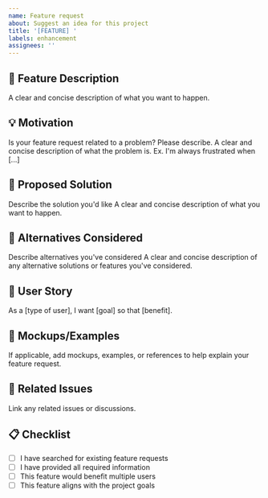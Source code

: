 ```yaml
---
name: Feature request
about: Suggest an idea for this project
title: '[FEATURE] '
labels: enhancement
assignees: ''
---
```


## 🚀 Feature Description
A clear and concise description of what you want to happen.

## 💡 Motivation
Is your feature request related to a problem? Please describe.
A clear and concise description of what the problem is. Ex. I'm always frustrated when [...]

## 📝 Proposed Solution
Describe the solution you'd like
A clear and concise description of what you want to happen.

## 🔄 Alternatives Considered
Describe alternatives you've considered
A clear and concise description of any alternative solutions or features you've considered.

## 📱 User Story
As a [type of user], I want [goal] so that [benefit].

## 📸 Mockups/Examples
If applicable, add mockups, examples, or references to help explain your feature request.

## 🔗 Related Issues
Link any related issues or discussions.

## 📋 Checklist
- [ ] I have searched for existing feature requests
- [ ] I have provided all required information
- [ ] This feature would benefit multiple users
- [ ] This feature aligns with the project goals

